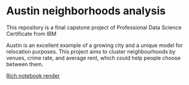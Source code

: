 # Austin neighborhoods analysis
This repository is a final capstone project of Professional Data Science Certificate from IBM

Austin is an excellent example of a growing city and a unique model for relocation purposes.
This project aims to cluster neighbourhoods by venues, crime rate, and average rent, which could help people choose between them.

[Rich notebook render](https://nbviewer.jupyter.org/github/victorika/Coursera_Capstone/blob/master/Capstone_Notebook.ipynb)

